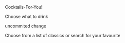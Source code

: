 Cocktails-For-You!

Choose what to drink

uncommited change

Choose from a list of classics or search for your favourite
